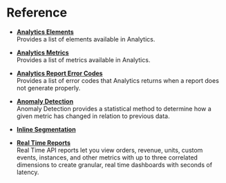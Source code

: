 # Reference

 

-   **[Analytics Elements](../reference/r_elements.md)**  
Provides a list of elements available in Analytics.
-   **[Analytics Metrics](../reference/r_metrics.md)**  
Provides a list of metrics available in Analytics.
-   **[Analytics Report Error Codes](../reference/r_errorCodes.md)**  
Provides a list of error codes that Analytics returns when a report does not generate properly.
-   **[Anomaly Detection](../reference/c_anomaly.md)**  
Anomaly Detection provides a statistical method to determine how a given metric has changed in relation to previous data.
-   **[Inline Segmentation](../reference/c_segments.md)**  
 
-   **[Real Time Reports](../reference/c_real_time.md)**  
Real Time API reports let you view orders, revenue, units, custom events, instances, and other metrics with up to three correlated dimensions to create granular, real time dashboards with seconds of latency.

